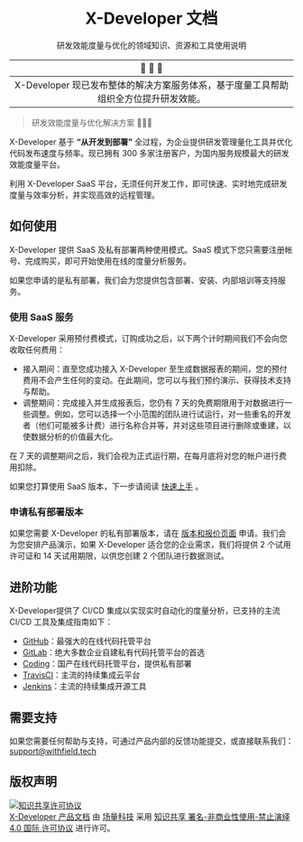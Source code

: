 <div align="center">

# X-Developer 文档

研发效能度量与优化的领域知识、资源和工具使用说明

</div>

| :mega: :mega: :mega: |
| :----: |
| X-Developer 现已发布整体的解决方案服务体系，基于度量工具帮助组织全方位提升研发效能。|

> 研发效能度量与优化解决方案 :rocket::rocket::rocket:

X-Developer 基于 **“从开发到部署”** 全过程，为企业提供研发管理量化工具并优化代码发布速度与频率。现已拥有 300 多家注册客户，为国内服务规模最大的研发效能度量平台。

利用 X-Developer SaaS 平台，无须任何开发工作，即可快速、实时地完成研发度量与效率分析，并实现高效的远程管理。

## 如何使用

X-Developer 提供 SaaS 及私有部署两种使用模式。SaaS 模式下您只需要注册帐号、完成购买，即可开始使用在线的度量分析服务。

如果您申请的是私有部署，我们会为您提供包含部署、安装、内部培训等支持服务。

### 使用 SaaS 服务

X-Developer 采用预付费模式，订购成功之后，以下两个计时期间我们不会向您收取任何费用：

- 接入期间：直至您成功接入 X-Developer 至生成数据报表的期间，您的预付费用不会产生任何的变动。在此期间，您可以与我们预约演示、获得技术支持与帮助。
- 调整期间：完成接入并生成报表后，您仍有 7 天的免费期限用于对数据进行一些调整。例如，您可以选择一个小范围的团队进行试运行，对一些重名的开发者（他们可能被多计费）进行名称合并等，并对这些项目进行删除或重建，以使数据分析的价值最大化。

在 7 天的调整期间之后，我们会视为正式运行期，在每月底将对您的帐户进行费用扣除。

如果您打算使用 SaaS 版本，下一步请阅读 [快速上手](guide) 。

### 申请私有部署版本

如果您需要 X-Developer 的私有部署版本，请在 [版本和报价页面](https://x-developer.cn/pricing) 申请。我们会为您安排产品演示，如果 X-Developer 适合您的企业需求，我们将提供 2 个试用许可证和 14 天试用期限，以供您创建 2 个团队进行数据测试。

## 进阶功能

X-Developer提供了 CI/CD 集成以实现实时自动化的度量分析，已支持的主流 CI/CD 工具及集成指南如下：

- [GitHub](intergration/github.md)：最强大的在线代码托管平台
- [GitLab](intergration/gitlab.md)：绝大多数企业自建私有代码托管平台的首选
- [Coding](intergration/coding.md)：国产在线代码托管平台，提供私有部署
- [TravisCI](intergration/travis.md)：主流的持续集成云平台
- [Jenkins](intergration/jenkins.md)：主流的持续集成开源工具

## 需要支持

如果您需要任何帮助与支持，可通过产品内部的反馈功能提交，或直接联系我们：[support@withfield.tech](mailto:support@withfield.tech)

## 版权声明

<a rel="license" href="http://creativecommons.org/licenses/by-nc-nd/4.0/"><img alt="知识共享许可协议" style="border-width:0" src="https://i.creativecommons.org/l/by-nc-nd/4.0/88x31.png" /></a><br /><a xmlns:dct="http://purl.org/dc/terms/" href="https://fieldtech.github.io/xdocs" property="dct:title" rel="dct:type">X-Developer 产品文档</a> 由 <a xmlns:cc="http://creativecommons.org/ns#" href="http://withfield.tech" property="cc:attributionName" rel="cc:attributionURL">场量科技</a> 采用 <a rel="license" href="http://creativecommons.org/licenses/by-nc-nd/4.0/">知识共享 署名-非商业性使用-禁止演绎 4.0 国际 许可协议</a> 进行许可。
